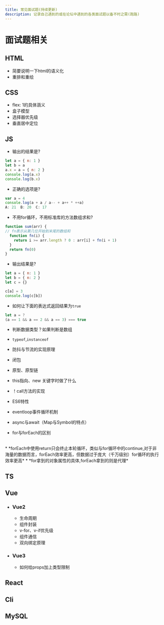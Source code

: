 ```yaml
---
title: 常见面试题(持续更新)
description: 记录自己遇到的或在论坛中遇到的各类面试题以备不时之需(跑路)
---
```


# 面试题相关

## HTML
  - 简要说明一下html的语义化
  - 重排和重绘

## CSS
  - flex: 1的具体涵义
  - 盒子模型
  - 选择器优先级
  - 垂直居中定位

## JS
  *  输出的结果是?
  ```js :line-numbers
  let a = { n: 1 }
  let b = a 
  a.x = a = { n: 2 }
  console.log(a.x)
  console.log(b.x)
  ```
  * 正确的选项是?
  ```js
  var a = 4
  console.log(a + a / a-- + a++ * ++a)
  A: 21  B: 20  C: 17
  ```
  * 不用for循环，不用标准库的方法数组求和?
  ```js
  function sum(arr) {
  // fn表示从第几位开始到末尾的数组和
    function fn(i) {
      return i >= arr.length ? 0 : arr[i] + fn(i + 1)
    }
    return fn(0)
  }
  ```
  * 输出结果是?
  ```js
  let a = { n: 1 }
  let b = { n: 2 }
  let c = {}

  c[a] = 3
  console.log(c[b])
  ```
  * 如何让下面的表达式返回结果为`true`
  ```js
  let a = ?
  (a == 1 && a == 2 && a == 3) === true
  ```
  * 判断数据类型？如果判断是数组

  * `typeof`,`instanceof`

  * 防抖与节流的实现原理

  * 闭包

  * 原型、原型链

  * this指向、new 关键字时做了什么

  * ！call方法的实现

  * ES6特性

  * eventloop事件循环机制

  * async与await（Map与Symbol的特点）

  * for与forEach的区别
  <br />
    * *forEach中使用return只会终止本轮循环，类似与for循环中的continue,对于非海量的数据而言，forEach效率更高，但数据过于庞大（千万级别）for循环的执行效率更高*
    * *for拿到的对象属性的具体,forEach拿到的则是代理*

## TS

## Vue
  * ### Vue2
    * 生命周期
    * 组件封装
    * v-for、v-if优先级
    * 组件通信
    * 双向绑定原理
  * ### Vue3
    * 如何给props加上类型限制
## React

## Cli

## MySQL